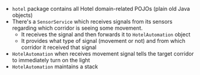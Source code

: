 * `hotel` package contains all Hotel domain-related POJOs (plain old Java objects)
* There's a `SensorService` which receives signals from its sensors regarding which corridor is seeing some movement.
  * It receives the signal and then forwards it to `HotelAutomation` object
  * It provides what type of signal (movement or not) and from which corridor it received that signal
* `HotelAutomation` when receives movement signal tells the target corridor to immediately turn on the light
* `HotelAutomation` maintains a stack 